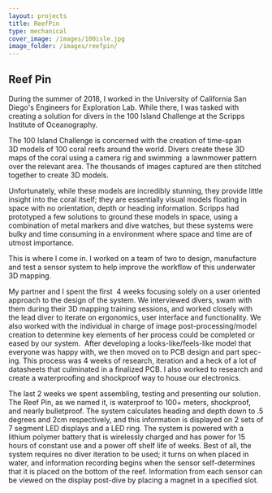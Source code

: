```yaml
---
layout: projects
title: ReefPin
type: mechanical
cover_image: /images/100isle.jpg
image_folder: /images/reefpin/
---
```


## Reef Pin

During the summer of 2018, I worked in the University of California San Diego's Engineers for Exploration Lab. While there, I was tasked with creating a solution for divers in the 100 Island Challenge at the Scripps Institute of Oceanography. 

The 100 Island Challenge is concerned with the creation of time-span 3D models of 100 coral reefs around the world. Divers create these 3D maps of the coral using a camera rig and swimming  a lawnmower pattern over the relevant area. The thousands of images captured are then stitched together to create 3D models.   

Unfortunately, while these models are incredibly stunning, they provide little insight into the coral itself; they are essentially visual models floating in space with no orientation, depth or heading information. Scripps had prototyped a few solutions to ground these models in space, using a combination of metal markers and dive watches, but these systems were bulky and time consuming in a environment where space and time are of utmost importance.   

This is where I come in. I worked on a team of two to design, manufacture and test a sensor system to help improve the workflow of this underwater 3D mapping.   

My partner and I spent the first  4 weeks focusing solely on a user oriented approach to the design of the system. We interviewed divers, swam with them during their 3D mapping training sessions, and worked closely with the lead diver to iterate on ergonomics, user interface and functionality. We also worked with the individual in charge of image post-processing/model creation to determine key elements of her process could be completed or eased by our system. 
After developing a looks-like/feels-like model that everyone was happy with, we then moved on to PCB design and part spec-ing. This process was 4 weeks of research, iteration and a heck of a lot of datasheets that culminated in a finalized PCB. I also worked to research and create a waterproofing and shockproof way to house our electronics.  

The last 2 weeks we spent assembling, testing and presenting our solution. The Reef Pin, as we named it, is waterproof to 100+ meters, shockproof, and nearly bulletproof. The system calculates heading and depth down to .5 degrees and 2cm respectively, and this information is displayed on 2 sets of 7 segment LED displays and a LED ring. The system is powered with a lithium polymer battery that is wirelessly charged and has power for 15 hours of constant use and a power off shelf life of weeks. Best of all, the system requires no diver iteration to be used; it turns on when placed in water, and information recording begins when the sensor self-determines that it is placed on the bottom of the reef. Information from each sensor can be viewed on the display post-dive by placing a magnet in a specified slot.  

